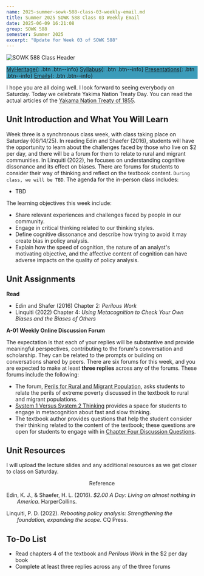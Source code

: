 ```yaml
---
name: 2025-summer-sowk-588-class-03-weekly-email.md
title: Summer 2025 SOWK 588 Class 03 Weekly Email
date: 2025-06-09 16:21:08
group: SOWK 588
semester: Summer 2025
excerpt: "Update for Week 03 of SOWK 588"
---
```


![SOWK 588 Class Header](https://jacobrcampbell.com/assets/media/2025-sowk-588-header-email-image.jpg)

<div style="background-color: #3b9cba; width: 100%;" markdown="1">

[MyHeritage](https://myheritage.heritage.edu/ICS/Academics/SOWK/SOWK_588/2425_SU-SOWK_588-0/Meet_Your_Classmates.jnz/){: .btn .btn--info}
[Syllabus](http://jacobrcampbell.com/assets/media/2025-summer-sowk-588-adv-policy-practice-campbell.pdf){: .btn .btn--info}
[Presentations](https://presentations.jacobrcampbell.com){: .btn .btn--info}
[Emails](https://jacobrcampbell.com/communications/){: .btn .btn--info}

</div>

I hope you are all doing well. I look forward to seeing everybody on Saturday. Today we celebrate Yakima Nation Treaty Day. You can read the actual articles of the [Yakama Nation Treaty of 1855](https://yakama.com/about/treaty/).


## Unit Introduction and What You Will Learn

Week three is a synchronous class week, with class taking place on Saturday (06/14/25). In reading Edin and Shaefer (2016), students will have the opportunity to learn about the challenges faced by those who live on $2 per day, and there will be a forum for them to relate to rural and migrant communities. In Linquiti (2022), he focuses on understanding cognitive dissonance and its effect on biases. There are forums for students to consider their way of thinking and reflect on the textbook content. `During class, we will be TBD`. The agenda for the in-person class includes:

- TBD

The learning objectives this week include:

- Share relevant experiences and challenges faced by people in our community.
- Engage in critical thinking related to our thinking styles.
- Define cognitive dissonance and describe how trying to avoid it may create bias in policy analysis.
- Explain how the speed of cognition, the nature of an analyst's motivating objective, and the affective content of cognition can have adverse impacts on the quality of policy analysis.

## Unit Assignments

**Read**

- Edin and Shafer (2016) Chapter 2: _Perilous Work_
- Linquiti (2022) Chapter 4: _Using Metacognition to Check Your Own Biases and the Biases of Others_

**A-01 Weekly Online Discussion Forum**

The expectation is that each of your replies will be substantive and provide meaningful perspectives, contributing to the forum's conversation and scholarship. They can be related to the prompts or building on conversations shared by peers. There are six forums for this week, and you are expected to make at least **three replies** across any of the forums. These forums include the following:

- The forum, [Perils for Rural and Migrant Population](https://myheritage.heritage.edu/ICS/Academics/SOWK/SOWK_588/2425_SU-SOWK_588-0/🏫_W-03_69-615.jnz?portlet=Group_Discussion_Forums&screen=PostView&screenType=change&id=73d4c38e-e2ed-4427-91a0-3e71dc2f6470), asks students to relate the perils of extreme poverty discussed in the textbook to rural and migrant populations.
- [System 1 Versus System 2 Thinking](https://myheritage.heritage.edu/ICS/Academics/SOWK/SOWK_588/2425_SU-SOWK_588-0/🏫_W-03_69-615.jnz?portlet=Group_Discussion_Forums&screen=PostView&screenType=change&id=a6875a74-5dfc-467b-af19-4fac58b2d9ab) provides a space for students to engage in metacognition about fast and slow thinking.
- The textbook author provides questions that help the student consider their thinking related to the content of the textbook; these questions are open for students to engage with in [Chapter Four Discussion Questions](https://myheritage.heritage.edu/ICS/Academics/SOWK/SOWK_588/2425_SU-SOWK_588-0/🏫_W-03_69-615.jnz?portlet=Group_Discussion_Forums&screen=PostView&screenType=change&id=44d9df15-c53d-4a86-a333-7a685221e0f3).

## Unit Resources

I will upload the lecture slides and any additional resources as we get closer to class on Saturday.

<div style="text-align: center" markdown="1">
Reference
</div>
<div style="margin: 0 0 0 2em; text-indent: -2em;" markdown="1">

Edin, K. J., & Shaefer, H. L. (2016). _$2.00 A Day: Living on almost nothing in America_. HarperCollins. 

Linquiti, P. D. (2022). _Rebooting policy analysis: Strengthening the foundation, expanding the scope_. CQ Press.  

</div>

## To-Do List

- Read chapters 4 of the textbook and _Perilous Work_ in the $2 per day book
- Complete at least three replies across any of the three forums



